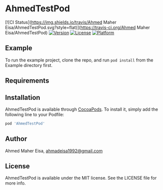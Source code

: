 # AhmedTestPod

[![CI Status](https://img.shields.io/travis/Ahmed Maher Eisa/AhmedTestPod.svg?style=flat)](https://travis-ci.org/Ahmed Maher Eisa/AhmedTestPod)
[![Version](https://img.shields.io/cocoapods/v/AhmedTestPod.svg?style=flat)](https://cocoapods.org/pods/AhmedTestPod)
[![License](https://img.shields.io/cocoapods/l/AhmedTestPod.svg?style=flat)](https://cocoapods.org/pods/AhmedTestPod)
[![Platform](https://img.shields.io/cocoapods/p/AhmedTestPod.svg?style=flat)](https://cocoapods.org/pods/AhmedTestPod)

## Example

To run the example project, clone the repo, and run `pod install` from the Example directory first.

## Requirements

## Installation

AhmedTestPod is available through [CocoaPods](https://cocoapods.org). To install
it, simply add the following line to your Podfile:

```ruby
pod 'AhmedTestPod'
```

## Author

Ahmed Maher Eisa, ahmadeisa1992@gmail.com

## License

AhmedTestPod is available under the MIT license. See the LICENSE file for more info.
